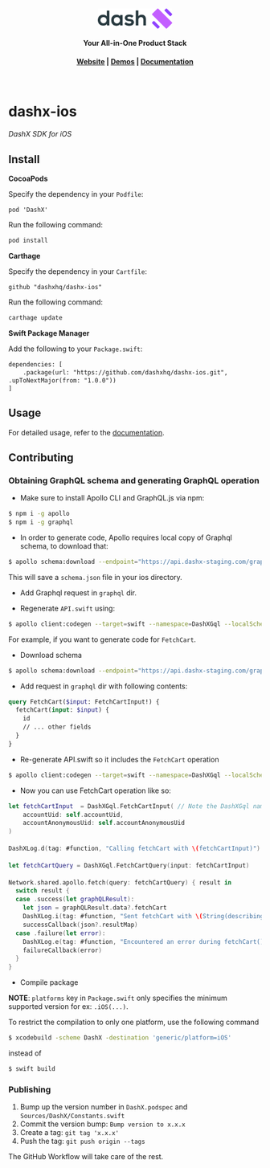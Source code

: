 <p align="center">
    <br />
    <a href="https://dashx.com"><img src="https://raw.githubusercontent.com/dashxhq/brand-book/master/assets/logo-black-text-color-icon@2x.png" alt="DashX" height="40" /></a>
    <br />
    <br />
    <strong>Your All-in-One Product Stack</strong>
</p>

<div align="center">
  <h4>
    <a href="https://dashx.com">Website</a>
    <span> | </span>
    <a href="https://dashxdemo.com">Demos</a>
    <span> | </span>
    <a href="https://docs.dashx.com/developer">Documentation</a>
  </h4>
</div>

<br />

# dashx-ios

_DashX SDK for iOS_

## Install

**CocoaPods**

Specify the dependency in your `Podfile`:

```
pod 'DashX'
```

Run the following command:

```sh
pod install
```

**Carthage**

Specify the dependency in your `Cartfile`:

```
github "dashxhq/dashx-ios"
```

Run the following command:

```sh
carthage update
```

**Swift Package Manager**

Add the following to your `Package.swift`:

```
dependencies: [
    .package(url: "https://github.com/dashxhq/dashx-ios.git", .upToNextMajor(from: "1.0.0"))
]
```

## Usage

For detailed usage, refer to the [documentation](https://docs.dashx.com/developer).

## Contributing

### Obtaining GraphQL schema and generating GraphQL operation

- Make sure to install Apollo CLI and GraphQL.js via npm:

```sh
$ npm i -g apollo
$ npm i -g graphql
```

- In order to generate code, Apollo requires local copy of Graphql schema, to download that:

```sh
$ apollo schema:download --endpoint="https://api.dashx-staging.com/graphql" schema.json
```

This will save a `schema.json` file in your ios directory.

- Add Graphql request in `graphql` dir.

- Regenerate `API.swift` using:

```sh
$ apollo client:codegen --target=swift --namespace=DashXGql --localSchemaFile=schema.json --includes="Graphql/*.graphql" --passthroughCustomScalars Sources/DashX/API.swift
```

For example, if you want to generate code for `FetchCart`.

- Download schema

```sh
$ apollo schema:download --endpoint="https://api.dashx-staging.com/graphql" schema.json
```

- Add request in `graphql` dir with following contents:

```graphql
query FetchCart($input: FetchCartInput!) {
  fetchCart(input: $input) {
    id
    // ... other fields
  }
}
```

- Re-generate API.swift so it includes the `FetchCart` operation

```sh
$ apollo client:codegen --target=swift --namespace=DashXGql --localSchemaFile=schema.json --includes="Graphql/*.graphql" --passthroughCustomScalars Sources/DashX/API.swift
```

- Now you can use FetchCart operation like so:

```swift
let fetchCartInput  = DashXGql.FetchCartInput( // Note the DashXGql namespace
    accountUid: self.accountUid,
    accountAnonymousUid: self.accountAnonymousUid
)

DashXLog.d(tag: #function, "Calling fetchCart with \(fetchCartInput)")

let fetchCartQuery = DashXGql.FetchCartQuery(input: fetchCartInput)

Network.shared.apollo.fetch(query: fetchCartQuery) { result in
  switch result {
  case .success(let graphQLResult):
    let json = graphQLResult.data?.fetchCart
    DashXLog.i(tag: #function, "Sent fetchCart with \(String(describing: json))")
    successCallback(json?.resultMap)
  case .failure(let error):
    DashXLog.e(tag: #function, "Encountered an error during fetchCart(): \(error)")
    failureCallback(error)
  }
}
```

- Compile package

**NOTE**: `platforms` key in `Package.swift` only specifies the minimum supported version for ex: `.iOS(...)`.

To restrict the compilation to only one platform, use the following command
```sh
$ xcodebuild -scheme DashX -destination 'generic/platform=iOS'
```
instead of
```sh
$ swift build
```

### Publishing

1. Bump up the version number in `DashX.podspec` and `Sources/DashX/Constants.swift`
2. Commit the version bump: `Bump version to x.x.x`
3. Create a tag: `git tag 'x.x.x'`
4. Push the tag: `git push origin --tags`

The GitHub Workflow will take care of the rest.
